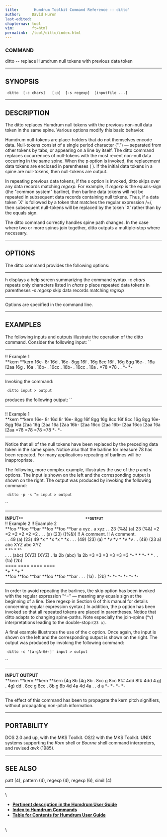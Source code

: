 ```yaml
---
title:		'Humdrum Toolkit Command Reference -- ditto'
author:		David Huron
last-edited:	
chapternav:	tool
vim:		ft=html
permalink:	/tool/ditto/index.html
---
```


### COMMAND

<span class="tool">ditto</span> -- replace Humdrum null tokens with previous data token

------------------------------------------------------------------------

## SYNOPSIS ##

` ditto  [-c chars]   [-p]  [-s regexp]  [inputfile ...]`

------------------------------------------------------------------------

## DESCRIPTION ##

The <span class="tool">ditto</span> replaces Humdrum null tokens with the previous non-null
data token in the same spine. Various options modify this basic
behavior.

Humdrum null-tokens are place-holders that do not themselves encode
data. Null-tokens consist of a single period character (\".\") &mdash;
separated from other tokens by tabs, or appearing on a line by itself.
The <span class="tool">ditto</span> command replaces occurrences of null-tokens with the most
recent non-null data occurring in the same spine. When the <span class="option">p</span> option
is invoked, the replacement data tokens are enclosed in parentheses ( ).
If the initial data tokens in a spine are null-tokens, then null-tokens
are output.

In repeating previous data tokens, if the <span class="option">s</span> option is invoked,
<span class="tool">ditto</span> skips over any data records matching *regexp.* For example, if
*regexp* is the equals-sign (the \"common system\" barline), then
barline data tokens will not be repeated in subsequent data records
containing null tokens. Thus, if a data token \`X\' is followed by a
token that matches the regular expression /=/, then subsequent
null-tokens will be replaced by the token \`X\' rather than by the
equals sign.

The <span class="tool">ditto</span> command correctly handles spine path changes. In the case
where two or more spines join together, <span class="tool">ditto</span> outputs a
multiple-stop where necessary.

------------------------------------------------------------------------

## OPTIONS ##

The <span class="tool">ditto</span> command provides the following options:

------------- -------------------------------------------------------
<span class="option">h</span>        displays a help screen summarizing the command syntax
-c *chars*    repeats only characters listed in *chars*
<span class="option">p</span>        place repeated data tokens in parentheses
-s *regexp*   skip data records matching *regexp*
------------- -------------------------------------------------------

Options are specified in the command line.

------------------------------------------------------------------------

## EXAMPLES ##

The following inputs and outputs illustrate the operation of the
<span class="tool">ditto</span> command. Consider the following input: ``

-------------- ----------
!! Example 1   
\*\*kern       \*\*kern
16e-           8r
16d            .
16e-           8gg
16f            .
16g            8cc
16f            .
16g            8gg
16e-           .
16a            \[2aa
16g            .
16a            .
16b-           .
16cc           .
16b-           .
16cc           .
16a            .
=78            =78
.              .
\*-            \*-
-------------- ----------

Invoking the command:

` ditto input > output`

produces the following output: ``

-------------- ----------
!! Example 1   
\*\*kern       \*\*kern
16e-           8r
16d            8r
16e-           8gg
16f            8gg
16g            8cc
16f            8cc
16g            8gg
16e-           8gg
16a            \[2aa
16g            \[2aa
16a            \[2aa
16b-           \[2aa
16cc           \[2aa
16b-           \[2aa
16cc           \[2aa
16a            \[2aa
=78            =78
=78            =78
\*-            \*-
-------------- ----------

Notice that all of the null tokens have been replaced by the preceding
data token in the same spine. Notice also that the barline for measure
78 has been repeated. For many applications repeating of barlines will
be inappropriate.

The following, more complex example, illustrates the use of the <span class="option">p</span>
and <span class="option">s</span> options. The input is shown on the left and the corresponding
output is shown on the right. The output was produced by invoking the
following command:

` ditto -p -s ^= input > output`

``

--------------- --------- --------- -- --------------- -- --------- --------- ---------
**INPUT``**                            **OUTPUT``**                           
!! Example 2                           !! Example 2                           
\*\*foo         \*\*foo   \*\*bar                         \*\*foo   \*\*foo   \*\*bar
a               xyz       .                               a         xyz       .
.               23        (%&)                            (a)       23        (%&)
=2              =2        =2                              =2        =2        =2
.               .         .                               (a)       (23)      ((%&))
!! A comment.                          !! A comment.                          
.               .         49                              (a)       (23)      49
\*x             \*        \*x                             \*x       \*        \*x
.               .         .                               (49)      (23)      (a)
\*              \*v       \*v                             \*        \*v       \*v
.               .                                         (49)      (23 a)    
abc             XYZ                                       abc       XYZ       
\*              \*\^                                      \*        \*\^      
.               .         .                               (abc)     (XYZ)     (XYZ)
.               1a        2b                              (abc)     1a        2b
=3              =3        =3                              =3        =3        =3
\*-             \*        \*                              \*-       \*        \*
.               .                                         (1a)      (2b)      
====            ====                                      ====      ====      
\*+             \*                                        \*+       \*        
\*\*foo         \*\*foo   \*\*bar                         \*\*foo   \*\*foo   \*\*bar
.               .         .                               (1a)      .         (2b)
\*-             \*-       \*-                             \*-       \*-       \*-
--------------- --------- --------- -- --------------- -- --------- --------- ---------

In order to avoid repeating the barlines, the skip option has been
invoked with the regular expression \"\^=\" &mdash; meaning any equals sign
at the beginning of a line. (See <span class="tool">regexp</span> in Section 6 of this manual
for details concerning regular expression syntax.) In addition, the
<span class="option">p</span> option has been invoked so that all repeated tokens are placed in
parentheses. Notice that <span class="tool">ditto</span> adapts to changing spine-paths. Note
especially the join-spine (\*v) interpretations leading to the
double-stop:`(23 a)`.

A final example illustrates the use of the <span class="option">c</span> option. Once again,
the input is shown on the left and the corresponding output is shown on
the right. The output was produced by invoking the following command:

` ditto -c '[a-gA-G#-]' input > output`

``

----------- ---------- -- -- -- -- ------------ ---------- ----------
**INPUT**                          **OUTPUT**              
\*\*kern    \*\*kern                            \*\*kern   \*\*kern
(4g         8b                                  (4g        8b
.           8cc                                 g          8cc
8f\#        4dd                                 8f\#       4dd
4.g)        .                                   4g)        dd
.           8cc                                 g          8cc
.           8b                                  g          8b
4d          4a                                  4d         4a
.           .                                   d          a
\*-         \*-                                 \*-        \*-
----------- ---------- -- -- -- -- ------------ ---------- ----------

The effect of this command has been to propagate the <span class="rep">kern</span> pitch
signifiers, without propagating non-pitch information.

------------------------------------------------------------------------

## PORTABILITY ##

DOS 2.0 and up, with the MKS Toolkit. OS/2 with the MKS Toolkit. UNIX
systems supporting the *Korn* shell or *Bourne* shell command
interpreters, and revised *awk* (1985).

------------------------------------------------------------------------

## SEE ALSO ##

<span class="tool">patt</span> (4), <span class="tool">pattern</span> (4),
<span class="tool">regexp</span> (4), <span class="tool">regexp</span> (6), <span class="tool">simil</span>
(4)

------------------------------------------------------------------------

\

-   [**Pertinent description in the Humdrum User
    Guide**](../guide15.html#Propagating_Data_Using_the_ditto_Command)
-   [**Index to Humdrum Commands**](../commands.toc.html)
-   [**Table for Contents for Humdrum User Guide**](../guide.toc.html)

\
\
